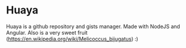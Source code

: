 Huaya
=====

Huaya is a github repository and gists manager. Made with NodeJS and Angular. Also is a very sweet fruit (https://en.wikipedia.org/wiki/Melicoccus_bijugatus) :)
